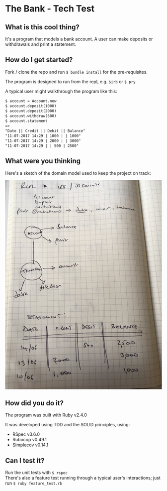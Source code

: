 # The Bank - Tech Test

## What is this cool thing?

It's a program that models a bank account. A user can make deposits or withdrawals and print a statement.

## How do I get started?

Fork / clone the repo and run ```$ bundle install``` for the pre-requisites.

The program is designed to run from the repl, e.g. ```$irb``` or ```$ pry```

A typical user might walkthrough the program like this:

```
$ account = Account.new
$ account.deposit(1000)
$ account.deposit(2000)
$ account.withdraw(500)
$ account.statement
=>
"Date || Credit || Debit || Balance"
"11-07-2017 14:29 | 1000 | | 1000"
"11-07-2017 14:29 | 2000 | | 3000"
"11-07-2017 14:29 | | 500 | 2500"
```

## What were you thinking

Here's a sketch of the domain model used to keep the project on track:

![domain_model](https://github.com/bannastre/bank/blob/master/images/domain_model.jpg)

## How did you do it?

The program was built with Ruby v2.4.0

It was developed using TDD and the SOLID principles, using:
- RSpec v3.6.0
- Rubocop v0.49.1
- Simplecov v0.14.1

## Can I test it?

Run the unit tests with ```$ rspec```  
There's also a feature test running through a typical user's interactions; just run ```$ ruby feature_test.rb```
